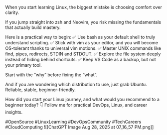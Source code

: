 When you start learning Linux, the biggest mistake is choosing comfort over clarity. 

If you jump straight into zsh and Neovim, you risk missing the fundamentals that actually build mastery. 

Here is a practical way to begin: 
✅ Use bash as your default shell to truly understand scripting. 
✅ Stick with vim as your editor, and you will become OS-tolerant thanks to universal vim motions. 
✅ Master UNIX commands like find, pipes, redirects, STDIN and STDOUT. 
✅ Explore the file system deeply instead of hiding behind shortcuts. 
✅ Keep VS Code as a backup, but not your primary tool. 

Start with the “why” before fixing the “what”. 

And if you are wondering which distribution to use, just grab Ubuntu. Reliable, stable, beginner-friendly. 

How did you start your Linux journey, and what would you recommend to a beginner today? 👇 Follow me for practical DevOps, Linux, and career insights.

 #OpenSource #LinuxLearning #DevOpsCommunity #TechCareers #CloudComputing
![[ChatGPT Image Aug 28, 2025 at 07_16_57 PM.png]]